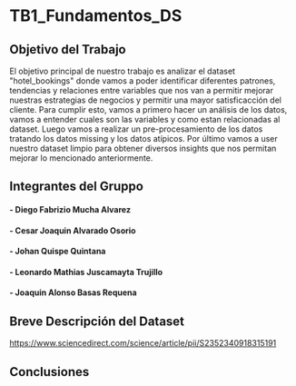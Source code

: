 # TB1_Fundamentos_DS

## Objetivo del Trabajo
El objetivo principal de nuestro trabajo es analizar el dataset "hotel_bookings" donde vamos a poder identificar diferentes patrones, tendencias y relaciones entre variables que nos van a permitir mejorar nuestras estrategias de negocios y permitir una mayor satisficacción del cliente. Para cumplir esto, vamos a primero hacer un análisis de los datos, vamos a entender cuales son las variables y como estan relacionadas al dataset. Luego vamos a realizar un pre-procesamiento de los datos tratando los datos missing y los datos atípicos. Por último vamos a user nuestro dataset limpio para obtener diversos insights que nos permitan mejorar lo mencionado anteriormente.

## Integrantes del Gruppo

#### - Diego Fabrizio Mucha Alvarez
#### - Cesar Joaquin Alvarado Osorio
#### - Johan Quispe Quintana
#### - Leonardo Mathias Juscamayta Trujillo
#### - Joaquin Alonso Basas Requena

## Breve Descripción del Dataset
https://www.sciencedirect.com/science/article/pii/S2352340918315191

## Conclusiones
